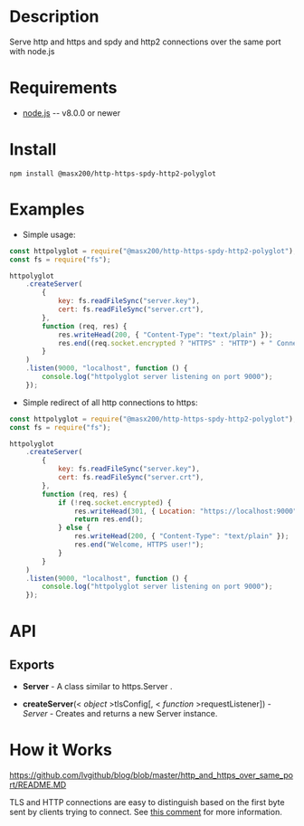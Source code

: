 # Description

Serve http and https and spdy and http2 connections over the same port with node.js

# Requirements

-   [node.js](http://nodejs.org/) -- v8.0.0 or newer

# Install

    npm install @masx200/http-https-spdy-http2-polyglot

# Examples

-   Simple usage:

```javascript
const httpolyglot = require("@masx200/http-https-spdy-http2-polyglot");
const fs = require("fs");

httpolyglot
    .createServer(
        {
            key: fs.readFileSync("server.key"),
            cert: fs.readFileSync("server.crt"),
        },
        function (req, res) {
            res.writeHead(200, { "Content-Type": "text/plain" });
            res.end((req.socket.encrypted ? "HTTPS" : "HTTP") + " Connection!");
        }
    )
    .listen(9000, "localhost", function () {
        console.log("httpolyglot server listening on port 9000");
    });
```

-   Simple redirect of all http connections to https:

```javascript
const httpolyglot = require("@masx200/http-https-spdy-http2-polyglot");
const fs = require("fs");

httpolyglot
    .createServer(
        {
            key: fs.readFileSync("server.key"),
            cert: fs.readFileSync("server.crt"),
        },
        function (req, res) {
            if (!req.socket.encrypted) {
                res.writeHead(301, { Location: "https://localhost:9000" });
                return res.end();
            } else {
                res.writeHead(200, { "Content-Type": "text/plain" });
                res.end("Welcome, HTTPS user!");
            }
        }
    )
    .listen(9000, "localhost", function () {
        console.log("httpolyglot server listening on port 9000");
    });
```

# API

## Exports

-   **Server** - A class similar to https.Server .

-   **createServer**(< _object_ >tlsConfig[, < _function_ >requestListener]) - _Server_ - Creates and returns a new Server instance.

# How it Works

https://github.com/lvgithub/blog/blob/master/http_and_https_over_same_port/README.MD

TLS and HTTP connections are easy to distinguish based on the first byte sent by clients trying to connect. See [this comment](https://github.com/mscdex/httpolyglot/issues/3#issuecomment-173680155) for more information.
